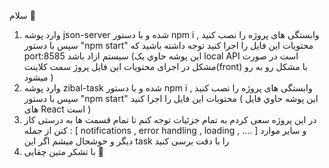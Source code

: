 سلام 🎉
1.  وارد پوشه json-server شده و با دستور npm i , وابستگی های پروژه را نصب کنید سپس با دستور "npm start" محتویات این فایل را اجرا کنید  توجه داشته باشید که port:8585 سیستم ازاد باشد  (این پوشه حاوي یک local API است در صورت مشکل در اجرای محتویات این فایل پروژ سمت کلاینت(front) با مشکل رو به رو میشود )
2.  وارد پوشه zibal-task شده و با دستور npm i , وابستگی های پروژه را نصب کنید سپس با دستور "npm start" محتویات این فایل را اجرا کنید ( این پوشه حاوي فایل های React است )
3.  در این پروژه سعی کردم به تمام جزئیات توجه کنم تا تمام قسمت ها به درستی کار کنن از جمله : [ notifications , error handling , loading , .... ] و سایر موارد دیگر و خوشحال میشم اگر این task را با دقت برسی کنید
4.  با تشکر متین چقایی 👋
